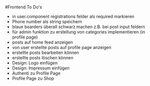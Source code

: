 #Frontend To Do's
- in user.component registrations felder als required markieren
- Phone number als string speichern
- blaue boarders überall schwarz machen z.B. bei post input feldern
- für admin funktion zu erstellung von categories implementieren (in profile page)
- posts auf home feed anzeigen
- von user erstellte posts auf profile page anzeigen
- erstellte posts bearbeiten können
- erstellte posts löschen können
- Design: Logo einfügen 
- Design: Impressum einfügen
- Authenti zu Profile Page 
- Profile Page zu Shop 
